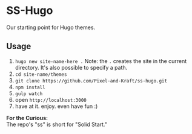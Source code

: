 # SS-Hugo

Our starting point for Hugo themes.

## Usage

1. `hugo new site-name-here .` Note: the `.` creates the site in the current directory. It's also possible to specify a path.
2. `cd site-name/themes`
1. `git clone https://github.com/Pixel-and-Kraft/ss-hugo.git`
2. `npm install`
3. `gulp watch`
4. open `http://localhost:3000`
5. have at it. enjoy. even have fun :)

**For the Curious:**  
The repo's "ss" is short for "Solid Start."
